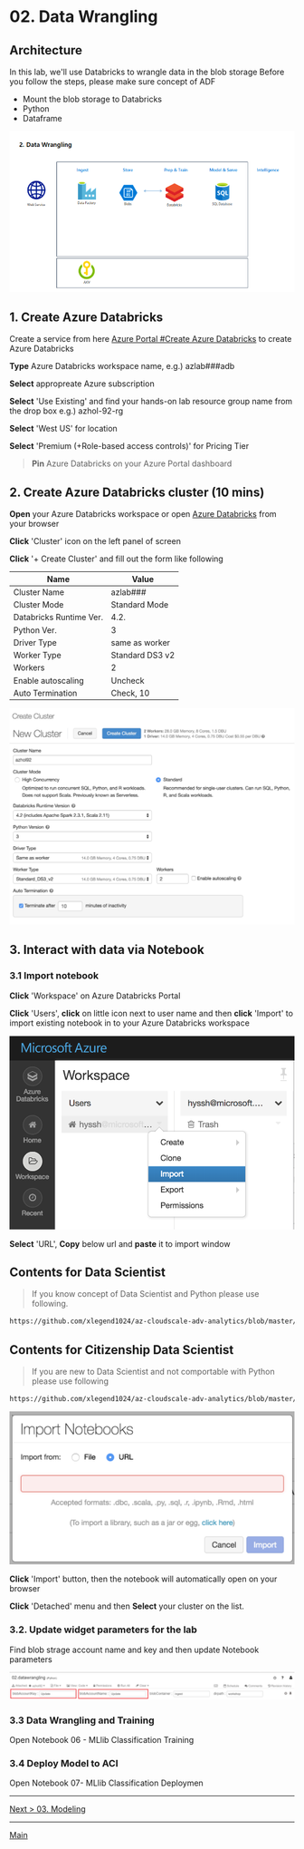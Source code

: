 # 02. Data Wrangling

## Architecture

In this lab, we'll use Databricks to wrangle data in the blob storage
Before you follow the steps, please make sure concept of ADF

* Mount the blob storage to Databricks
* Python
* Dataframe

![02](./images/arch02.png)

## 1. Create Azure Databricks

Create a service from here [Azure Portal #Create Azure Databricks](https://ms.portal.azure.com/#create/Microsoft.Databricks) to create Azure Databricks

__Type__ Azure Databricks workspace name, e.g.) azlab###adb

__Select__ appropreate Azure subscription

__Select__ 'Use Existing' and find your hands-on lab resource group name from the drop box e.g.) azhol-92-rg

__Select__ 'West US' for location

__Select__ 'Premium (+Role-based access controls)' for Pricing Tier

> __Pin__ Azure Databricks on your Azure Portal dashboard

## 2. Create Azure Databricks cluster (10 mins)

__Open__ your Azure Databricks workspace or open [Azure Databricks](https://westus.azuredatabricks.net/) from your browser

__Click__ 'Cluster' icon on the left panel of screen

__Click__ '+ Create Cluster' and fill out the form like following

|Name|Value|
|---|---|
|Cluster Name|azlab###|
|Cluster Mode|Standard Mode|
|Databricks Runtime Ver.|4.2.|
|Python Ver.|3|
|Driver Type|same as worker|
|Worker Type|Standard DS3 v2|
|Workers|2|
|Enable autoscaling|Uncheck|
|Auto Termination|Check, 10|

![createdatabrcisk](./images/02.01.png)

## 3. Interact with data via Notebook

### 3.1 Import notebook

__Click__ 'Workspace' on Azure Databricks Portal

__Click__ 'Users', __click__ on little icon next to user name and then __click__ 'Import' to import existing notebook in to your Azure Databricks workspace

![importnotebook](./images/02.02.png)

__Select__ 'URL', __Copy__ below url and __paste__ it to import window

## Contents for Data Scientist

> If you know concept of Data Scientist and Python please use following.

```html
https://github.com/xlegend1024/az-cloudscale-adv-analytics/blob/master/AzureDatabricks/azlab.dbc
```

## Contents for Citizenship Data Scientist

> If you are new to Data Scientist and not comportable with Python please use following

```html
https://github.com/xlegend1024/az-cloudscale-adv-analytics/blob/master/AzureDatabricks/02.datawrangling.ipynb
```

![importnotebook](./images/02.03.png)

__Click__ 'Import' button, then the notebook will automatically open on your browser

__Click__ 'Detached' menu and then __Select__ your cluster on the list.

### 3.2. Update widget parameters for the lab

Find blob strage account name and key and then update Notebook parameters

![importnotebook](./images/02.05.png)

### 3.3 Data Wrangling and Training

Open Notebook 06 - MLlib Classification Training

### 3.4 Deploy Model to ACI

Open Notebook 07- MLlib Classification Deploymen

---

[Next > 03. Modeling](https://github.com/xlegend1024/az-cloudscale-adv-analytics/blob/master/03Modeling.md)

---

[Main](https://github.com/xlegend1024/az-cloudscale-adv-analytics/blob/master/README.md)
